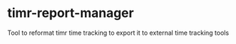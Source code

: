 # timr-report-manager
Tool to reformat timr time tracking to export it to external time tracking tools
